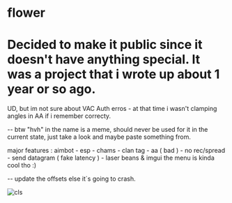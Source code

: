 # flower

# Decided to make it public since it doesn't have anything special. It was a project that i wrote up about 1 year or so ago.
UD, but im not sure about VAC Auth erros - at that time i wasn't clamping angles in AA if i remember correcty.

-- btw "hvh" in the name is a meme, should never be used for it in the current state, just take a look and maybe paste something from.

major features : aimbot - esp - chams - clan tag - aa ( bad ) - no rec/spread - send datagram ( fake latency ) - laser beans & imgui
the menu is kinda cool tho :)

-- update the offsets else it`s going to crash.

![cls](https://i.imgur.com/SZJktDL.png)
